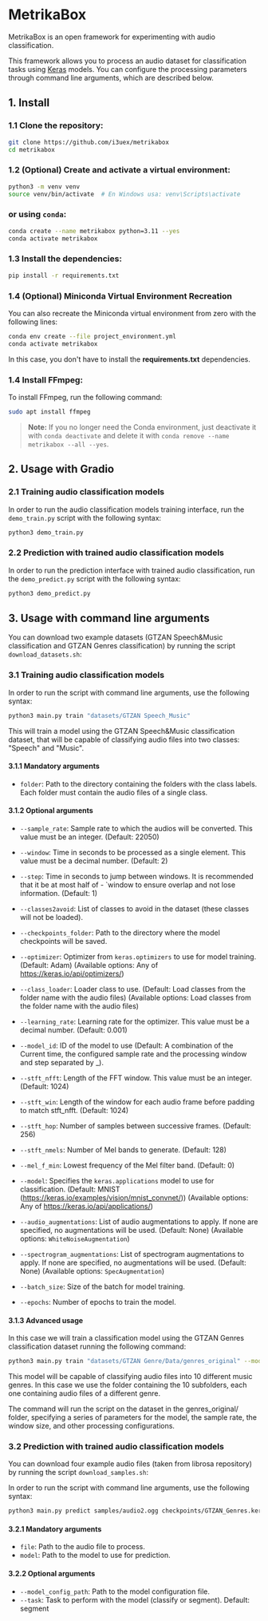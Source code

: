 # MetrikaBox

MetrikaBox is an open framework for experimenting with audio classification. 

This framework allows you to process an audio dataset for classification tasks using [Keras][keras] models. You can configure the processing parameters through command line arguments, which are described below.

[keras]: https://keras.io/ "The purpose of Keras is to give an unfair advantage to any developer looking to ship Machine Learning-powered apps"

## 1. Install

### 1.1 Clone the repository:

```bash
git clone https://github.com/i3uex/metrikabox
cd metrikabox
```

### 1.2 (Optional) Create and activate a virtual environment:

```bash
python3 -m venv venv
source venv/bin/activate  # En Windows usa: venv\Scripts\activate
```

### or using `conda`:

```bash
conda create --name metrikabox python=3.11 --yes
conda activate metrikabox
```

### 1.3 Install the dependencies:

```bash
pip install -r requirements.txt
```

### 1.4 (Optional) Miniconda Virtual Environment Recreation

You can also recreate the Miniconda virtual environment from zero with the following lines:

```bash
conda env create --file project_environment.yml
conda activate metrikabox
```

In this case, you don't have to install the **requirements.txt** dependencies.

### 1.4 Install FFmpeg:

To install FFmpeg, run the following command:
```bash
sudo apt install ffmpeg
```

> **Note:** If you no longer need the Conda environment, just deactivate it with `conda deactivate` and delete it with `conda remove --name metrikabox --all --yes`.
> 
## 2. Usage with Gradio

### 2.1 Training audio classification models

In order to run the audio classification models training interface, run the `demo_train.py` script with the following syntax:

```bash
python3 demo_train.py
```

### 2.2 Prediction with trained audio classification models

In order to run the prediction interface with trained audio classification, run the `demo_predict.py` script with the following syntax:

```bash
python3 demo_predict.py
```

## 3. Usage with command line arguments

You can download two example datasets (GTZAN Speech&Music classification and GTZAN Genres classification) by running the script `download_datasets.sh`:

### 3.1 Training audio classification models

In order to run the script with command line arguments, use the following syntax:

```bash
python3 main.py train "datasets/GTZAN Speech_Music"
```

This will train a model using the GTZAN Speech&Music classification dataset, that will be capable of classifying audio files into two classes: "Speech" and "Music".

#### 3.1.1 Mandatory arguments

- `folder`: Path to the directory containing the folders with the class labels. Each folder must contain the audio files of a single class. 

#### 3.1.2 Optional arguments

- `--sample_rate`: Sample rate to which the audios will be converted. This value must be an integer.
(Default: 22050)

- `--window`: Time in seconds to be processed as a single element. This value must be a decimal number.
(Default: 2)

- `--step`: Time in seconds to jump between windows. It is recommended that it be at most half of - `window to ensure overlap and not lose information.
(Default: 1)

- `--classes2avoid`: List of classes to avoid in the dataset (these classes will not be loaded).

- `--checkpoints_folder`: Path to the directory where the model checkpoints will be saved.

- `--optimizer`: Optimizer from `keras.optimizers` to use for model training.
(Default: Adam)
(Available options: Any of https://keras.io/api/optimizers/)

- `--class_loader`: Loader class to use.
(Default: Load classes from the folder name with the audio files)
(Available options: Load classes from the folder name with the audio files)

- `--learning_rate`: Learning rate for the optimizer. This value must be a decimal number.
(Default: 0.001)

- `--model_id`: ID of the model to use 
(Default: A combination of the Current time, the configured sample rate and the processing window and step separated by _).

- `--stft_nfft`: Length of the FFT window. This value must be an integer.
(Default: 1024)

- `--stft_win`: Length of the window for each audio frame before padding to match stft_nfft.
(Default: 1024)

- `--stft_hop`: Number of samples between successive frames.
(Default: 256)

- `--stft_nmels`: Number of Mel bands to generate.
(Default: 128)

- `--mel_f_min`: Lowest frequency of the Mel filter band.
(Default: 0)

- `--model`: Specifies the `keras.applications` model to use for classification.
(Default: MNIST (https://keras.io/examples/vision/mnist_convnet/))
(Available options: Any of https://keras.io/api/applications/)

- `--audio_augmentations`: List of audio augmentations to apply. If none are specified, no augmentations will be used.
(Default: None)
(Available options: `WhiteNoiseAugmentation`)

- `--spectrogram_augmentations`: List of spectrogram augmentations to apply. If none are specified, no augmentations will be used.
(Default: None)
(Available options: `SpecAugmentation`)

- `--batch_size`: Size of the batch for model training.

- `--epochs`: Number of epochs to train the model.


#### 3.1.3 Advanced usage

In this case we will train a classification model using the GTZAN Genres classification dataset running the following command:

```bash 
python3 main.py train "datasets/GTZAN Genre/Data/genres_original" --model keras.MobileNetV2 --model_id "GTZAN_Genres" -sr 16000 --window 5 --step 2.5 --batch_size 32 --epochs 100 --learning_rate 0.001 --audio_augmentations [WhiteNoiseAugmentation]
```

This model will be capable of classifying audio files into 10 different music genres. In this case we use the folder containing the 10 subfolders, each one containing audio files of a different genre.

The command will run the script on the dataset in the genres_original/ folder, specifying a series of parameters for the model, the sample rate, the window size, and other processing configurations.

### 3.2 Prediction with trained audio classification models

You can download four example audio files (taken from librosa repository) by running the script `download_samples.sh`:

In order to run the script with command line arguments, use the following syntax:

```bash
python3 main.py predict samples/audio2.ogg checkpoints/GTZAN_Genres.keras checkpoints/model_config/GTZAN_Genres/model-config.json
```

#### 3.2.1 Mandatory arguments

- `file`: Path to the audio file to process.
- `model`: Path to the model to use for prediction.

#### 3.2.2 Optional arguments

- `--model_config_path`: Path to the model configuration file.
- `--task`: Task to perform with the model (classify or segment). Default: segment
